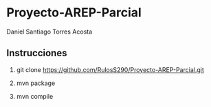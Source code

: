 # Proyecto-AREP-Parcial

Daniel Santiago Torres Acosta

## Instrucciones 

1.  git clone https://github.com/RulosS290/Proyecto-AREP-Parcial.git

2.  mvn package

3.  mvn compile
